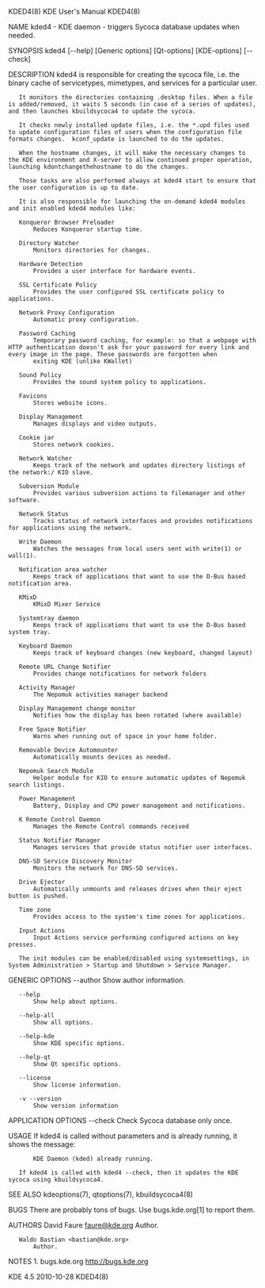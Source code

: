 KDED4(8)                                                                                      KDE User's Manual                                                                                      KDED4(8)



NAME
       kded4 - KDE daemon - triggers Sycoca database updates when needed.

SYNOPSIS
       kded4 [--help] [Generic options] [Qt-options] [KDE-options] [--check]

DESCRIPTION
       kded4 is responsible for creating the sycoca file, i.e. the binary cache of servicetypes, mimetypes, and services for a particular user.

       It monitors the directories containing .desktop files. When a file is added/removed, it waits 5 seconds (in case of a series of updates), and then launches kbuildsycoca4 to update the sycoca.

       It checks newly installed update files, i.e. the *.upd files used to update configuration files of users when the configuration file formats changes.  kconf_update is launched to do the updates.

       When the hostname changes, it will make the necessary changes to the KDE environment and X-server to allow continued proper operation, launching kdontchangethehostname to do the changes.

       Those tasks are also performed always at kded4 start to ensure that the user configuration is up to date.

       It is also responsible for launching the on-demand kded4 modules and init enabled kded4 modules like:

       Konqueror Browser Preloader
           Reduces Konqueror startup time.

       Directory Watcher
           Monitors directories for changes.

       Hardware Detection
           Provides a user interface for hardware events.

       SSL Certificate Policy
           Provides the user configured SSL certificate policy to applications.

       Network Proxy Configuration
           Automatic proxy configuration.

       Password Caching
           Temporary password caching, for example: so that a webpage with HTTP authentication doesn't ask for your password for every link and every image in the page. These passwords are forgotten when
           exiting KDE (unlike KWallet)

       Sound Policy
           Provides the sound system policy to applications.

       Favicons
           Stores website icons.

       Display Management
           Manages displays and video outputs.

       Cookie jar
           Stores network cookies.

       Network Watcher
           Keeps track of the network and updates directory listings of the network:/ KIO slave.

       Subversion Module
           Provides various subversion actions to filemanager and other software.

       Network Status
           Tracks status of network interfaces and provides notifications for applications using the network.

       Write Daemon
           Watches the messages from local users sent with write(1) or wall(1).

       Notification area watcher
           Keeps track of applications that want to use the D-Bus based notification area.

       KMixD
           KMixD Mixer Service

       Systemtray daemon
           Keeps track of applications that want to use the D-Bus based system tray.

       Keyboard Daemon
           Keeps track of keyboard changes (new keyboard, changed layout)

       Remote URL Change Notifier
           Provides change notifications for network folders

       Activity Manager
           The Nepomuk activities manager backend

       Display Management change monitor
           Notifies how the display has been rotated (where available)

       Free Space Notifier
           Warns when running out of space in your home folder.

       Removable Device Automounter
           Automatically mounts devices as needed.

       Nepomuk Search Module
           Helper module for KIO to ensure automatic updates of Nepomuk search listings.

       Power Management
           Battery, Display and CPU power management and notifications.

       K Remote Control Daemon
           Manages the Remote Control commands received

       Status Notifier Manager
           Manages services that provide status notifier user interfaces.

       DNS-SD Service Discovery Monitor
           Monitors the network for DNS-SD services.

       Drive Ejector
           Automatically unmounts and releases drives when their eject button is pushed.

       Time zone
           Provides access to the system's time zones for applications.

       Input Actions
           Input Actions service performing configured actions on key presses.

       The init modules can be enabled/disabled using systemsettings, in System Administration > Startup and Shutdown > Service Manager.

GENERIC OPTIONS
       --author
           Show author information.

       --help
           Show help about options.

       --help-all
           Show all options.

       --help-kde
           Show KDE specific options.

       --help-qt
           Show Qt specific options.

       --license
           Show license information.

       -v --version
           Show version information

APPLICATION OPTIONS
       --check
           Check Sycoca database only once.

USAGE
       If kded4 is called without parameters and is already running, it shows the message:

           KDE Daemon (kded) already running.

       If kded4 is called with kded4 --check, then it updates the KDE sycoca using kbuildsycoca4.

SEE ALSO
       kdeoptions(7), qtoptions(7), kbuildsycoca4(8)

BUGS
       There are probably tons of bugs. Use bugs.kde.org[1] to report them.

AUTHORS
       David Faure <faure@kde.org>
           Author.

       Waldo Bastian <bastian@kde.org>
           Author.

NOTES
        1. bugs.kde.org
           http://bugs.kde.org



KDE 4.5                                                                                           2010-10-28                                                                                         KDED4(8)
